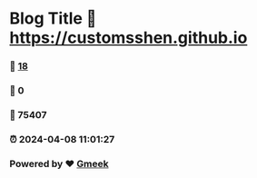 # Blog Title :link: https://customsshen.github.io 
### :page_facing_up: [18](https://customsshen.github.io/tag.html) 
### :speech_balloon: 0 
### :hibiscus: 75407 
### :alarm_clock: 2024-04-08 11:01:27 
### Powered by :heart: [Gmeek](https://github.com/Meekdai/Gmeek)
